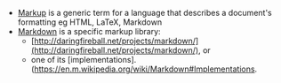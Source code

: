 - [Markup](http://en.wikipedia.org/wiki/Markup_language) is a generic term for a language that describes a document's formatting eg HTML, LaTeX, Markdown
- [Markdown](http://en.wikipedia.org/wiki/Markdown) is a specific markup library: 
	- [http://daringfireball.net/projects/markdown/](http://daringfireball.net/projects/markdown/), or
	- one of its [implementations].(https://en.m.wikipedia.org/wiki/Markdown#Implementations.